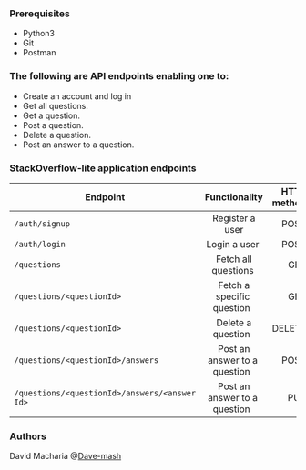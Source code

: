 ### Prerequisites
* Python3
* Git
* Postman
### The following are API endpoints enabling one to:
* Create an account and log in 
* Get all questions.
* Get a question.
* Post a question.
* Delete a question.
* Post an answer to a question.
### StackOverflow-lite application endpoints
| Endpoint        | Functionality           | HTTP method  |
| ------------- |:-------------:| -----:|
| `/auth/signup`      | Register a user | POST |
| `/auth/login`      | Login a user       |   POST |
| `/questions` | Fetch all questions       |    GET |
| `/questions/<questionId>` | Fetch a specific  question        |    GET |
| `/questions/<questionId>` | Delete a question        |    DELETE |
| `/questions/<questionId>/answers` | Post an answer to a  question        |    POST |
| `/questions/<questionId>/answers/<answer Id>` | Post an answer to a  question        |    PUT |

### Authors
David Macharia @[Dave-mash](https://github.com/Dave-mash)